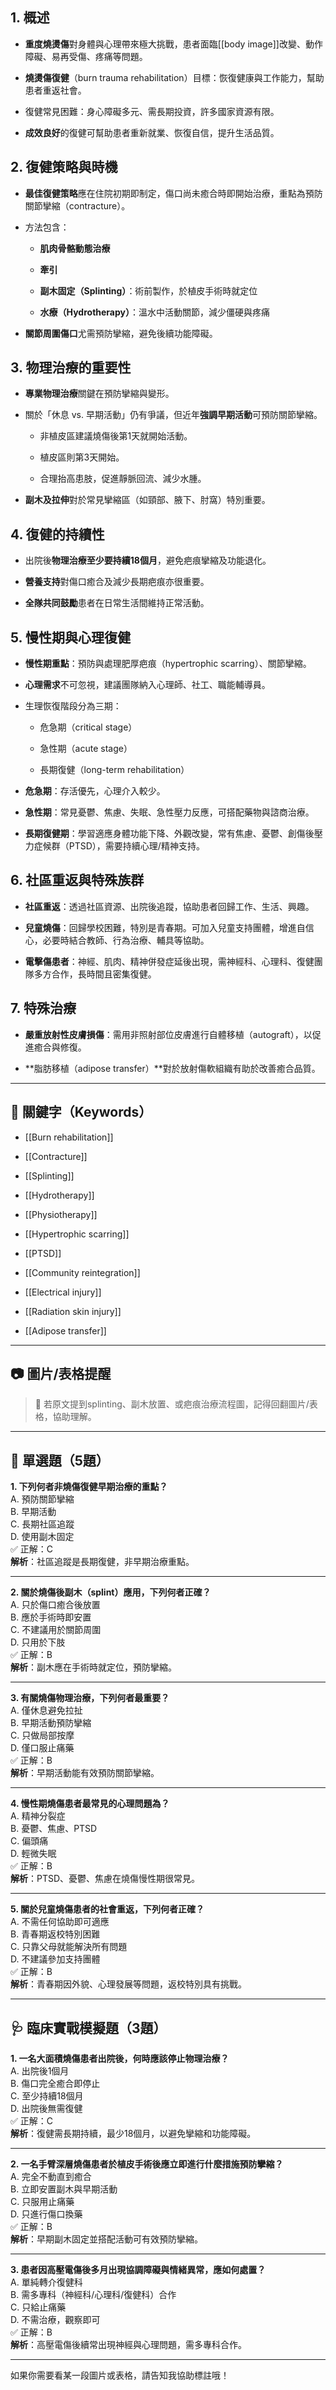 
## 1. 概述

- **重度燒燙傷**對身體與心理帶來極大挑戰，患者面臨[[body image]]改變、動作障礙、易再受傷、疼痛等問題。
    
- **燒燙傷復健**（burn trauma rehabilitation）目標：恢復健康與工作能力，幫助患者重返社會。
    
- 復健常見困難：身心障礙多元、需長期投資，許多國家資源有限。
    
- **成效良好**的復健可幫助患者重新就業、恢復自信，提升生活品質。
    

## 2. 復健策略與時機

- **最佳復健策略**應在住院初期即制定，傷口尚未癒合時即開始治療，重點為預防關節攣縮（contracture）。
    
- 方法包含：
    
    - **肌肉骨骼動態治療**
        
    - **牽引**
        
    - **副木固定（Splinting）**：術前製作，於植皮手術時就定位
        
    - **水療（Hydrotherapy）**：溫水中活動關節，減少僵硬與疼痛
        
- **關節周圍傷口**尤需預防攣縮，避免後續功能障礙。
    

## 3. 物理治療的重要性

- **專業物理治療**關鍵在預防攣縮與變形。
    
- 關於「休息 vs. 早期活動」仍有爭議，但近年**強調早期活動**可預防關節攣縮。
    
    - 非植皮區建議燒傷後第1天就開始活動。
        
    - 植皮區則第3天開始。
        
    - 合理抬高患肢，促進靜脈回流、減少水腫。
        
- **副木及拉伸**對於常見攣縮區（如頸部、腋下、肘窩）特別重要。
    

## 4. 復健的持續性

- 出院後**物理治療至少要持續18個月**，避免疤痕攣縮及功能退化。
    
- **營養支持**對傷口癒合及減少長期疤痕亦很重要。
    
- **全隊共同鼓勵**患者在日常生活間維持正常活動。
    

## 5. 慢性期與心理復健

- **慢性期重點**：預防與處理肥厚疤痕（hypertrophic scarring）、關節攣縮。
    
- **心理需求**不可忽視，建議團隊納入心理師、社工、職能輔導員。
    
- 生理恢復階段分為三期：
    
    - 危急期（critical stage）
        
    - 急性期（acute stage）
        
    - 長期復健（long-term rehabilitation）
        
- **危急期**：存活優先，心理介入較少。
    
- **急性期**：常見憂鬱、焦慮、失眠、急性壓力反應，可搭配藥物與諮商治療。
    
- **長期復健期**：學習適應身體功能下降、外觀改變，常有焦慮、憂鬱、創傷後壓力症候群（PTSD），需要持續心理/精神支持。
    

## 6. 社區重返與特殊族群

- **社區重返**：透過社區資源、出院後追蹤，協助患者回歸工作、生活、興趣。
    
- **兒童燒傷**：回歸學校困難，特別是青春期。可加入兒童支持團體，增進自信心，必要時結合教師、行為治療、輔具等協助。
    
- **電擊傷患者**：神經、肌肉、精神併發症延後出現，需神經科、心理科、復健團隊多方合作，長時間且密集復健。
    

## 7. 特殊治療

- **嚴重放射性皮膚損傷**：需用非照射部位皮膚進行自體移植（autograft），以促進癒合與修復。
    
- **脂肪移植（adipose transfer）**對於放射傷軟組織有助於改善癒合品質。
    

---

## 🧠 關鍵字（Keywords）

- [[Burn rehabilitation]]
    
- [[Contracture]]
    
- [[Splinting]]
    
- [[Hydrotherapy]]
    
- [[Physiotherapy]]
    
- [[Hypertrophic scarring]]
    
- [[PTSD]]
    
- [[Community reintegration]]
    
- [[Electrical injury]]
    
- [[Radiation skin injury]]
    
- [[Adipose transfer]]
    

---

## 📷 圖片/表格提醒

> 📑 若原文提到splinting、副木放置、或疤痕治療流程圖，記得回翻圖片/表格，協助理解。

---

## 📝 單選題（5題）

**1. 下列何者非燒傷復健早期治療的重點？**  
A. 預防關節攣縮  
B. 早期活動  
C. 長期社區追蹤  
D. 使用副木固定  
✅ 正解：C  
**解析**：社區追蹤是長期復健，非早期治療重點。

---

**2. 關於燒傷後副木（splint）應用，下列何者正確？**  
A. 只於傷口癒合後放置  
B. 應於手術時即安置  
C. 不建議用於關節周圍  
D. 只用於下肢  
✅ 正解：B  
**解析**：副木應在手術時就定位，預防攣縮。

---

**3. 有關燒傷物理治療，下列何者最重要？**  
A. 僅休息避免拉扯  
B. 早期活動預防攣縮  
C. 只做局部按摩  
D. 僅口服止痛藥  
✅ 正解：B  
**解析**：早期活動能有效預防關節攣縮。

---

**4. 慢性期燒傷患者最常見的心理問題為？**  
A. 精神分裂症  
B. 憂鬱、焦慮、PTSD  
C. 偏頭痛  
D. 輕微失眠  
✅ 正解：B  
**解析**：PTSD、憂鬱、焦慮在燒傷慢性期很常見。

---

**5. 關於兒童燒傷患者的社會重返，下列何者正確？**  
A. 不需任何協助即可適應  
B. 青春期返校特別困難  
C. 只靠父母就能解決所有問題  
D. 不建議參加支持團體  
✅ 正解：B  
**解析**：青春期因外貌、心理發展等問題，返校特別具有挑戰。

---

## 🩺 臨床實戰模擬題（3題）

**1. 一名大面積燒傷患者出院後，何時應該停止物理治療？**  
A. 出院後1個月  
B. 傷口完全癒合即停止  
C. 至少持續18個月  
D. 出院後無需復健  
✅ 正解：C  
**解析**：復健需長期持續，最少18個月，以避免攣縮和功能障礙。

---

**2. 一名手臂深層燒傷患者於植皮手術後應立即進行什麼措施預防攣縮？**  
A. 完全不動直到癒合  
B. 立即安置副木與早期活動  
C. 只服用止痛藥  
D. 只進行傷口換藥  
✅ 正解：B  
**解析**：早期副木固定並搭配活動可有效預防攣縮。

---

**3. 患者因高壓電傷後多月出現協調障礙與情緒異常，應如何處置？**  
A. 單純轉介復健科  
B. 需多專科（神經科/心理科/復健科）合作  
C. 只給止痛藥  
D. 不需治療，觀察即可  
✅ 正解：B  
**解析**：高壓電傷後續常出現神經與心理問題，需多專科合作。

---

如果你需要看某一段圖片或表格，請告知我協助標註哦！
